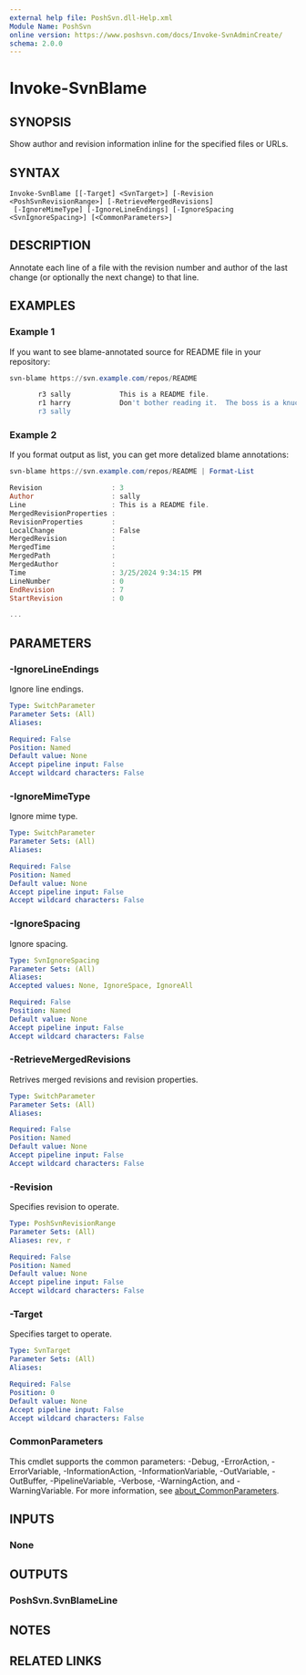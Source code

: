 ```yaml
---
external help file: PoshSvn.dll-Help.xml
Module Name: PoshSvn
online version: https://www.poshsvn.com/docs/Invoke-SvnAdminCreate/
schema: 2.0.0
---
```


# Invoke-SvnBlame

## SYNOPSIS

Show author and revision information inline for the specified files or URLs.

## SYNTAX

```
Invoke-SvnBlame [[-Target] <SvnTarget>] [-Revision <PoshSvnRevisionRange>] [-RetrieveMergedRevisions]
 [-IgnoreMimeType] [-IgnoreLineEndings] [-IgnoreSpacing <SvnIgnoreSpacing>] [<CommonParameters>]
```

## DESCRIPTION

Annotate each line of a file with the revision number and author
of the last change (or optionally the next change) to that line.

## EXAMPLES

### Example 1

If you want to see blame-annotated source for README file in your repository:

```powershell
svn-blame https://svn.example.com/repos/README

       r3 sally            This is a README file.
       r1 harry            Don't bother reading it.  The boss is a knucklehead.
       r3 sally

```

### Example 2

If you format output as list, you can get more detalized blame annotations:

```powershell
svn-blame https://svn.example.com/repos/README | Format-List

Revision                 : 3
Author                   : sally
Line                     : This is a README file.
MergedRevisionProperties :
RevisionProperties       :
LocalChange              : False
MergedRevision           :
MergedTime               :
MergedPath               :
MergedAuthor             :
Time                     : 3/25/2024 9:34:15 PM
LineNumber               : 0
EndRevision              : 7
StartRevision            : 0

...

```

## PARAMETERS

### -IgnoreLineEndings

Ignore line endings.

```yaml
Type: SwitchParameter
Parameter Sets: (All)
Aliases:

Required: False
Position: Named
Default value: None
Accept pipeline input: False
Accept wildcard characters: False
```

### -IgnoreMimeType
Ignore mime type.

```yaml
Type: SwitchParameter
Parameter Sets: (All)
Aliases:

Required: False
Position: Named
Default value: None
Accept pipeline input: False
Accept wildcard characters: False
```

### -IgnoreSpacing
Ignore spacing.

```yaml
Type: SvnIgnoreSpacing
Parameter Sets: (All)
Aliases:
Accepted values: None, IgnoreSpace, IgnoreAll

Required: False
Position: Named
Default value: None
Accept pipeline input: False
Accept wildcard characters: False
```

### -RetrieveMergedRevisions
Retrives merged revisions and revision properties.

```yaml
Type: SwitchParameter
Parameter Sets: (All)
Aliases:

Required: False
Position: Named
Default value: None
Accept pipeline input: False
Accept wildcard characters: False
```

### -Revision
Specifies revision to operate.

```yaml
Type: PoshSvnRevisionRange
Parameter Sets: (All)
Aliases: rev, r

Required: False
Position: Named
Default value: None
Accept pipeline input: False
Accept wildcard characters: False
```

### -Target
Specifies target to operate.

```yaml
Type: SvnTarget
Parameter Sets: (All)
Aliases:

Required: False
Position: 0
Default value: None
Accept pipeline input: False
Accept wildcard characters: False
```

### CommonParameters
This cmdlet supports the common parameters: -Debug, -ErrorAction, -ErrorVariable, -InformationAction, -InformationVariable, -OutVariable, -OutBuffer, -PipelineVariable, -Verbose, -WarningAction, and -WarningVariable. For more information, see [about_CommonParameters](http://go.microsoft.com/fwlink/?LinkID=113216).

## INPUTS

### None

## OUTPUTS

### PoshSvn.SvnBlameLine

## NOTES

## RELATED LINKS

